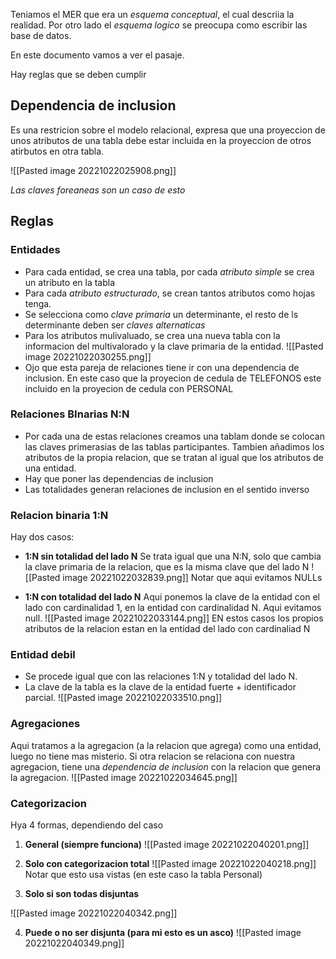 Teniamos el MER que era un *esquema conceptual*, el cual descriia la realidad. Por otro lado el *esquema logico* se preocupa como escribir las base de datos.

En este documento vamos a ver el pasaje. 


Hay reglas que se deben cumplir 

## Dependencia de inclusion 
Es una restricion sobre el modelo relacional, expresa que una proyeccion de unos atributos de una tabla debe estar incluida en la proyeccion de otros atirbutos en otra tabla.

![[Pasted image 20221022025908.png]]

*Las claves foreaneas  son un caso de esto*

## Reglas 

### Entidades
- Para cada entidad, se crea una tabla, por cada *atributo simple* se crea un atributo en la tabla
- Para cada *atributo estructurado*, se crean tantos atributos como hojas tenga. 
- Se selecciona como *clave primaria* un determinante, el resto de ls determinante deben ser *claves alternaticas*
- Para los atributos mulivaluado, se crea una nueva tabla con la informacion del multivalorado y la clave primaria de la entidad. ![[Pasted image 20221022030255.png]]
- Ojo que esta pareja de relaciones tiene ir con una dependencia de inclusion. En este caso que la proyecion de cedula de TELEFONOS este incluido en la proyecion de cedula con PERSONAL

### Relaciones BInarias N:N
- Por cada una de estas relaciones creamos una tablam donde se colocan las claves primerasias de las tablas participantes.  Tambien añadimos los atributos de la propia relacion, que se tratan al igual que los atributos de una entidad.
- Hay que poner las dependencias de inclusion 
- Las totalidades generan relaciones de inclusion en el sentido inverso 

### Relacion binaria 1:N
Hay dos casos:
- **1:N sin totalidad del lado N**
	Se trata igual que una N:N, solo que cambia la clave primaria de la relacion, que es la misma clave que del lado N
	![[Pasted image 20221022032839.png]]
	Notar que aqui evitamos NULLs

- **1:N con totalidad del lado N**
	Aqui ponemos la clave de la entidad con el lado con cardinalidad 1, en la entidad con cardinalidad N. Aqui evitamos null.
	![[Pasted image 20221022033144.png]]
EN estos casos los propios atributos de la relacion estan en la entidad del lado con cardinaliad N

### Entidad debil
- Se procede igual que con las relaciones 1:N y totalidad del lado N. 
- La clave de la tabla es la clave de la entidad fuerte + identificador parcial. 
![[Pasted image 20221022033510.png]]


### Agregaciones
Aqui tratamos a la agregacion (a la relacion que agrega) como  una entidad, luego no tiene mas misterio. Si otra relacion se relaciona con nuestra agregacion, tiene una *dependencia de inclusion* con la relacion que genera la agregacion. 
![[Pasted image 20221022034645.png]]


### Categorizacion 
Hya 4 formas, dependiendo del caso 
1. **General (siempre funciona)**
![[Pasted image 20221022040201.png]]


2. **Solo con categorizacion total** 
![[Pasted image 20221022040218.png]]
Notar que esto usa vistas (en este caso la tabla Personal)

3. **Solo si son todas disjuntas**

![[Pasted image 20221022040342.png]]

4. **Puede o no ser disjunta (para mi esto es un asco)**
![[Pasted image 20221022040349.png]]